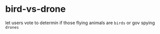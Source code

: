 # bird-vs-drone

let users vote to determin if those flying animals are `birds` or gov spying `drones`
